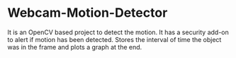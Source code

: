 # Webcam-Motion-Detector
It is an OpenCV based project to detect the motion. It has a security add-on to alert if motion has been detected. Stores the interval of time the object was in the frame and plots a graph at the end.
